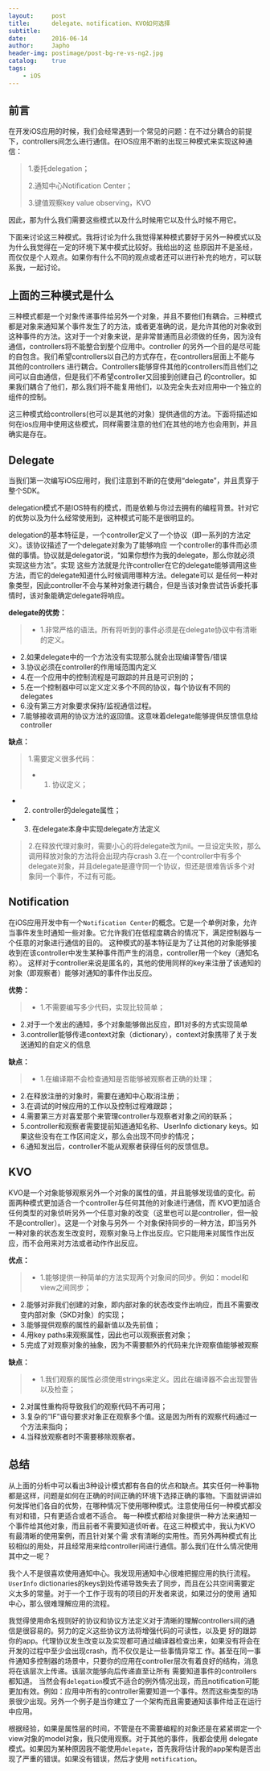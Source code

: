 ```yaml
---
layout:     post
title:      delegate、notification、KVO如何选择
subtitle:   
date:       2016-06-14
author:     Japho
header-img: postimage/post-bg-re-vs-ng2.jpg
catalog:    true
tags:
    - iOS
---
```


## 前言

在开发iOS应用的时候，我们会经常遇到一个常见的问题：在不过分耦合的前提下，controllers间怎么进行通信。在IOS应用不断的出现三种模式来实现这种通信：

>1.委托delegation；
>
>2.通知中心Notification Center；
>
>3.键值观察key value observing，KVO

因此，那为什么我们需要这些模式以及什么时候用它以及什么时候不用它。

下面来讨论这三种模式。我将讨论为什么我觉得某种模式要好于另外一种模式以及为什么我觉得在一定的环境下某中模式比较好。我给出的这 些原因并不是圣经，而仅仅是个人观点。如果你有什么不同的观点或者还可以进行补充的地方，可以联系我，一起讨论。

## 上面的三种模式是什么

三种模式都是一个对象传递事件给另外一个对象，并且不要他们有耦合。三种模式都是对象来通知某个事件发生了的方法，或者更准确的说，是允许其他的对象收到 这种事件的方法。这对于一个对象来说，是非常普通而且必须做的任务，因为没有通信，controllers将不能整合到整个应用中。controller 的另外一个目的是尽可能的自包含。我们希望controllers以自己的方式存在，在controllers层面上不能与其他的controllers 进行耦合。Controllers能够穿件其他的controllers而且他们之间可以自由通信，但是我们不希望controller又回接到创建自己 的controller。如果我们耦合了他们，那么我们将不能复用他们，以及完全失去对应用中一个独立的组件的控制。

这三种模式给controllers(也可以是其他的对象）提供通信的方法。下面将描述如何在ios应用中使用这些模式，同样需要注意的他们在其他的地方也会用到，并且确实是存在。

## Delegate

当我们第一次编写iOS应用时，我们注意到不断的在使用“delegate”，并且贯穿于整个SDK。

delegation模式不是IOS特有的模式，而是依赖与你过去拥有的编程背景。针对它的优势以及为什么经常使用到，这种模式可能不是很明显的。

delegation的基本特征是，一个controller定义了一个协议（即一系列的方法定义）。该协议描述了一个delegate对象为了能够响应 一个controller的事件而必须做的事情。协议就是delegator说，“如果你想作为我的delegate，那么你就必须实现这些方法”。实现 这些方法就是允许controller在它的delegate能够调用这些方法，而它的delegate知道什么时候调用哪种方法。delegate可以 是任何一种对象类型，因此controller不会与某种对象进行耦合，但是当该对象尝试告诉委托事情时，该对象能确定delegate将响应。

**delegate的优势：**

>- 1.非常严格的语法。所有将听到的事件必须是在delegate协议中有清晰的定义。
- 2.如果delegate中的一个方法没有实现那么就会出现编译警告/错误
- 3.协议必须在controller的作用域范围内定义
- 4.在一个应用中的控制流程是可跟踪的并且是可识别的；
- 5.在一个控制器中可以定义定义多个不同的协议，每个协议有不同的delegates
- 6.没有第三方对象要求保持/监视通信过程。
- 7.能够接收调用的协议方法的返回值。这意味着delegate能够提供反馈信息给controller

**缺点：**

>1.需要定义很多代码：
>
>- 1. 协议定义；
- 2. controller的delegate属性；
- 3. 在delegate本身中实现delegate方法定义
>
>2.在释放代理对象时，需要小心的将delegate改为nil。一旦设定失败，那么调用释放对象的方法将会出现内存crash
3.在一个controller中有多个delegate对象，并且delegate是遵守同一个协议，但还是很难告诉多个对象同一个事件，不过有可能。

## Notification

在iOS应用开发中有一个`Notification Center`的概念。它是一个单例对象，允许当事件发生时通知一些对象。它允许我们在低程度耦合的情况下，满足控制器与一个任意的对象进行通信的目的。 这种模式的基本特征是为了让其他的对象能够接收到在该controller中发生某种事件而产生的消息，controller用一个key（通知名称）。 这样对于controller来说是匿名的，其他的使用同样的key来注册了该通知的对象（即观察者）能够对通知的事件作出反应。

**优势：**

>- 1.不需要编写多少代码，实现比较简单；
- 2.对于一个发出的通知，多个对象能够做出反应，即1对多的方式实现简单
- 3.controller能够传递context对象（dictionary），context对象携带了关于发送通知的自定义的信息

**缺点：**

>- 1.在编译期不会检查通知是否能够被观察者正确的处理； 
- 2.在释放注册的对象时，需要在通知中心取消注册；
- 3.在调试的时候应用的工作以及控制过程难跟踪；
- 4.需要第三方对喜爱那个来管理controller与观察者对象之间的联系；
- 5.controller和观察者需要提前知道通知名称、UserInfo dictionary keys。如果这些没有在工作区间定义，那么会出现不同步的情况；
- 6.通知发出后，controller不能从观察者获得任何的反馈信息。

## KVO

KVO是一个对象能够观察另外一个对象的属性的值，并且能够发现值的变化。前面两种模式更加适合一个controller与任何其他的对象进行通信，而 KVO更加适合任何类型的对象侦听另外一个任意对象的改变（这里也可以是controller，但一般不是controller）。这是一个对象与另外一 个对象保持同步的一种方法，即当另外一种对象的状态发生改变时，观察对象马上作出反应。它只能用来对属性作出反应，而不会用来对方法或者动作作出反应。

**优点：**

>- 1.能够提供一种简单的方法实现两个对象间的同步。例如：model和view之间同步；
- 2.能够对非我们创建的对象，即内部对象的状态改变作出响应，而且不需要改变内部对象（SKD对象）的实现；
- 3.能够提供观察的属性的最新值以及先前值；
- 4.用key paths来观察属性，因此也可以观察嵌套对象；
- 5.完成了对观察对象的抽象，因为不需要额外的代码来允许观察值能够被观察

**缺点：**

>- 1.我们观察的属性必须使用strings来定义。因此在编译器不会出现警告以及检查；
- 2.对属性重构将导致我们的观察代码不再可用；
- 3.复杂的“IF”语句要求对象正在观察多个值。这是因为所有的观察代码通过一个方法来指向；
- 4.当释放观察者时不需要移除观察者。

## 总结

从上面的分析中可以看出3种设计模式都有各自的优点和缺点。其实任何一种事物都是这样，问题是如何在正确的时间正确的环境下选择正确的事物。下面就讲讲如何发挥他们各自的优势，在哪种情况下使用哪种模式。注意使用任何一种模式都没有对和错，只有更适合或者不适合。 每一种模式都给对象提供一种方法来通知一个事件给其他对象，而且前者不需要知道侦听者。在这三种模式中，我认为KVO有最清晰的使用案例，而且针对某个需 求有清晰的实用性。而另外两种模式有比较相似的用处，并且经常用来给controller间进行通信。那么我们在什么情况使用其中之一呢？

我个人不是很喜欢使用通知中心。我发现用通知中心很难把握应用的执行流程。`UserInfo` dictionaries的keys到处传递导致失去了同步，而且在公共空间需要定义太多的常量。对于一个工作于现有的项目的开发者来说，如果过分的使用 通知中心，那么很难理解应用的流程。

我觉得使用命名规则好的协议和协议方法定义对于清晰的理解controllers间的通信是很容易的。努力的定义这些协议方法将增强代码的可读性，以及更 好的跟踪你的app。代理协议发生改变以及实现都可通过编译器检查出来，如果没有将会在开发的过程中至少会出现crash，而不仅仅是让一些事情异常工 作。甚至在同一事件通知多控制器的场景中，只要你的应用在controller层次有着良好的结构，消息将在该层次上传递。该层次能够向后传递直至让所有 需要知道事件的controllers都知道。
当然会有`delegation`模式不适合的例外情况出现，而且notification可能更加有效。例如：应用中所有的controller需要知道一个事件。然而这些类型的场景很少出现。另外一个例子是当你建立了一个架构而且需要通知该事件给正在运行中应用。

根据经验，如果是属性层的时间，不管是在不需要编程的对象还是在紧紧绑定一个view对象的model对象，我只使用观察。对于其他的事件，我都会使用 delegate模式。如果因为某种原因我不能使用`delegate`，首先我将估计我的app架构是否出现了严重的错误。如果没有错误，然后才使用 `notification`。